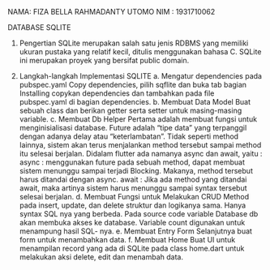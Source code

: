 NAMA: FIZA BELLA RAHMADANTY UTOMO
NIM	: 1931710062

DATABASE SQLITE
1.	Pengertian
SQLite merupakan salah satu jenis RDBMS yang memiliki ukuran pustaka yang relatif kecil, ditulis menggunakan bahasa C. SQLite ini merupakan proyek yang bersifat public domain.

2.	Langkah-langkah Implementasi SQLITE
a.	Mengatur dependencies pada pubspec.yaml
 Copy dependencies, pilih sqflite dan buka tab bagian Installing copykan dependencies dan tambahkan pada file pubspec.yaml di bagian dependencies.
b.	Membuat Data Model
Buat sebuah class dan berikan getter serta setter untuk masing-masing variable.
c.	Membuat Db Helper
Pertama adalah membuat fungsi untuk menginisialisasi database. Future adalah “tipe data” yang terpanggil dengan adanya delay atau “keterlambatan”. Tidak seperti method lainnya, sistem akan terus menjalankan method tersebut sampai method itu selesai berjalan. Didalam flutter ada namanya async dan await, yaitu :
async : menggunakan future pada sebuah method, dapat membuat sistem menunggu sampai terjadi Blocking. Makanya, method tersebut harus ditandai dengan async.
await : Jika ada method yang ditandai await, maka artinya sistem harus menunggu sampai syntax tersebut selesai berjalan.
d.	Membuat Fungsi untuk Melakukan CRUD
Method pada insert, update, dan delete struktur dan logikanya sama. Hanya syntax SQL nya yang berbeda. Pada source code variable Database db akan membuka akses ke database. Variable count digunakan untuk menampung hasil SQL- nya.
e.	Membuat Entry Form
Selanjutnya buat form untuk menambahkan data.
f.	Membuat Home
Buat UI untuk menampilan record yang ada di SQLite pada class home.dart untuk melakukan aksi delete, edit dan menambah data.
